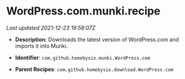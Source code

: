 # WordPress.com.munki.recipe

_Last updated 2021-12-23 19:58:07Z_

- **Description**: Downloads the latest version of WordPress.com and imports it into Munki.

- **Identifier**: `com.github.homebysix.munki.WordPress.com`

- **Parent Recipes**: `com.github.homebysix.download.WordPress.com`